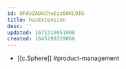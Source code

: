 ```yaml
---
id: UFdvZADGChuEzz60KL9IG
title: hasExtension
desc: ''
updated: 1671319951008
created: 1645299329066
---
```



- [[c.Sphere]] #product-management
